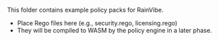 This folder contains example policy packs for RainVibe.

- Place Rego files here (e.g., security.rego, licensing.rego)
- They will be compiled to WASM by the policy engine in a later phase.

